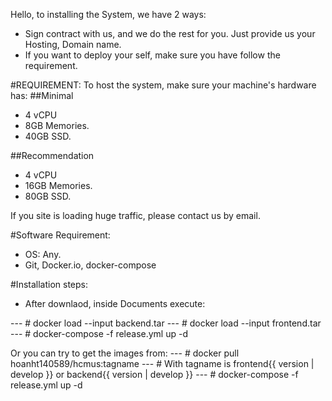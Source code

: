 Hello, to installing the System, we have 2 ways:

- Sign contract with us, and we do the rest for you. Just provide us your Hosting, Domain name.
- If you want to deploy your self, make sure you have follow the requirement.

#REQUIREMENT:
To host the system, make sure your machine's hardware has:
##Minimal

- 4 vCPU
- 8GB Memories.
- 40GB SSD.

##Recommendation

- 4 vCPU
- 16GB Memories.
- 80GB SSD.

If you site is loading huge traffic, please contact us by email.

#Software Requirement:

- OS: Any.
- Git, Docker.io, docker-compose

#Installation steps:

- After downlaod, inside Documents execute:

--- # docker load --input backend.tar
--- # docker load --input frontend.tar
--- # docker-compose -f release.yml up -d

Or you can try to get the images from:
--- # docker pull hoanht140589/hcmus:tagname
--- # With tagname is frontend{{ version | develop }} or backend{{ version | develop }}
--- # docker-compose -f release.yml up -d
